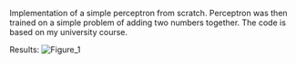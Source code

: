 Implementation of a simple perceptron from scratch. Perceptron was then trained on a simple problem of adding two numbers together. 
The code is based on my university course.

Results:
![Figure_1](https://user-images.githubusercontent.com/83717805/173254954-0ff31bb1-c2f5-46b1-a4b6-6bcf4e279f7d.png)
